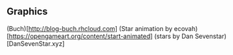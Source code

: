 ## Graphics
(Buch)[http://blog-buch.rhcloud.com]
(Star animation by ecovah)[https://opengameart.org/content/start-animated]
(stars by Dan Sevenstar)[DanSevenStar.xyz]
